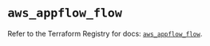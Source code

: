 # `aws_appflow_flow`

Refer to the Terraform Registry for docs: [`aws_appflow_flow`](https://registry.terraform.io/providers/hashicorp/aws/6.16.0/docs/resources/appflow_flow).
